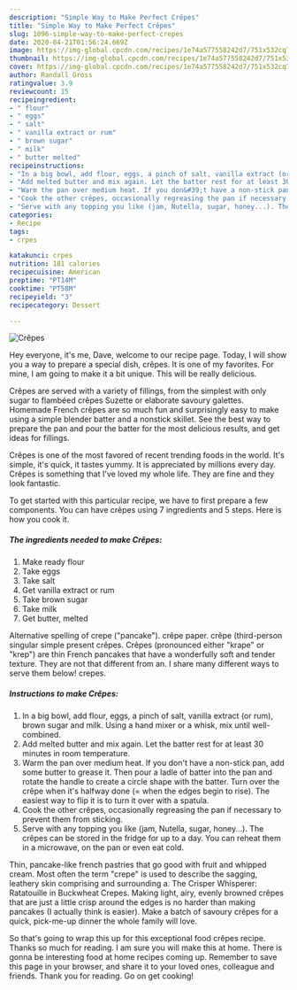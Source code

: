 ```yaml
---
description: "Simple Way to Make Perfect Crêpes"
title: "Simple Way to Make Perfect Crêpes"
slug: 1096-simple-way-to-make-perfect-crepes
date: 2020-04-21T01:56:24.669Z
image: https://img-global.cpcdn.com/recipes/1e74a577558242d7/751x532cq70/crepes-recipe-main-photo.jpg
thumbnail: https://img-global.cpcdn.com/recipes/1e74a577558242d7/751x532cq70/crepes-recipe-main-photo.jpg
cover: https://img-global.cpcdn.com/recipes/1e74a577558242d7/751x532cq70/crepes-recipe-main-photo.jpg
author: Randall Gross
ratingvalue: 3.9
reviewcount: 15
recipeingredient:
- " flour"
- " eggs"
- " salt"
- " vanilla extract or rum"
- " brown sugar"
- " milk"
- " butter melted"
recipeinstructions:
- "In a big bowl, add flour, eggs, a pinch of salt, vanilla extract (or rum), brown sugar and milk. Using a hand mixer or a whisk, mix until well-combined."
- "Add melted butter and mix again. Let the batter rest for at least 30 minutes in room temperature."
- "Warm the pan over medium heat. If you don&#39;t have a non-stick pan, add some butter to grease it. Then pour a ladle of batter into the pan and rotate the handle to create a circle shape with the batter. Turn over the crêpe when it&#39;s halfway done (= when the edges begin to rise). The easiest way to flip it is to turn it over with a spatula."
- "Cook the other crêpes, occasionally regreasing the pan if necessary to prevent them from sticking."
- "Serve with any topping you like (jam, Nutella, sugar, honey...). The crêpes can be stored in the fridge for up to a day. You can reheat them in a microwave, on the pan or even eat cold."
categories:
- Recipe
tags:
- crpes

katakunci: crpes 
nutrition: 181 calories
recipecuisine: American
preptime: "PT14M"
cooktime: "PT58M"
recipeyield: "3"
recipecategory: Dessert

---
```



![Crêpes](https://img-global.cpcdn.com/recipes/1e74a577558242d7/751x532cq70/crepes-recipe-main-photo.jpg)

Hey everyone, it's me, Dave, welcome to our recipe page. Today, I will show you a way to prepare a special dish, crêpes. It is one of my favorites. For mine, I am going to make it a bit unique. This will be really delicious.

Crêpes are served with a variety of fillings, from the simplest with only sugar to flambéed crêpes Suzette or elaborate savoury galettes. Homemade French crêpes are so much fun and surprisingly easy to make using a simple blender batter and a nonstick skillet. See the best way to prepare the pan and pour the batter for the most delicious results, and get ideas for fillings.

Crêpes is one of the most favored of recent trending foods in the world. It's simple, it's quick, it tastes yummy. It is appreciated by millions every day. Crêpes is something that I've loved my whole life. They are fine and they look fantastic.


To get started with this particular recipe, we have to first prepare a few components. You can have crêpes using 7 ingredients and 5 steps. Here is how you cook it.

<!--inarticleads1-->

##### The ingredients needed to make Crêpes:

1. Make ready  flour
1. Take  eggs
1. Take  salt
1. Get  vanilla extract or rum
1. Take  brown sugar
1. Take  milk
1. Get  butter, melted


Alternative spelling of crepe (&#34;pancake&#34;). crêpe paper. crêpe (third-person singular simple present crêpes. Crêpes (pronounced either &#34;krape&#34; or &#34;krep&#34;) are thin French pancakes that have a wonderfully soft and tender texture. They are not that different from an. I share many different ways to serve them below! crepes. 

<!--inarticleads2-->

##### Instructions to make Crêpes:

1. In a big bowl, add flour, eggs, a pinch of salt, vanilla extract (or rum), brown sugar and milk. Using a hand mixer or a whisk, mix until well-combined.
1. Add melted butter and mix again. Let the batter rest for at least 30 minutes in room temperature.
1. Warm the pan over medium heat. If you don&#39;t have a non-stick pan, add some butter to grease it. Then pour a ladle of batter into the pan and rotate the handle to create a circle shape with the batter. Turn over the crêpe when it&#39;s halfway done (= when the edges begin to rise). The easiest way to flip it is to turn it over with a spatula.
1. Cook the other crêpes, occasionally regreasing the pan if necessary to prevent them from sticking.
1. Serve with any topping you like (jam, Nutella, sugar, honey...). The crêpes can be stored in the fridge for up to a day. You can reheat them in a microwave, on the pan or even eat cold.


Thin, pancake-like french pastries that go good with fruit and whipped cream. Most often the term &#34;crepe&#34; is used to describe the sagging, leathery skin comprising and surrounding a. The Crisper Whisperer: Ratatouille in Buckwheat Crepes. Making light, airy, evenly browned crêpes that are just a little crisp around the edges is no harder than making pancakes (I actually think is easier). Make a batch of savoury crêpes for a quick, pick-me-up dinner the whole family will love. 

So that's going to wrap this up for this exceptional food crêpes recipe. Thanks so much for reading. I am sure you will make this at home. There is gonna be interesting food at home recipes coming up. Remember to save this page in your browser, and share it to your loved ones, colleague and friends. Thank you for reading. Go on get cooking!
